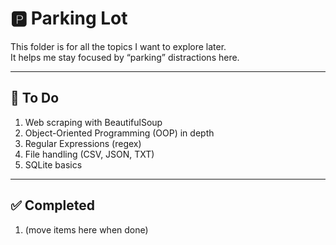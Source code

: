 # 🅿️ Parking Lot  

This folder is for all the topics I want to explore later.  
It helps me stay focused by “parking” distractions here.  

---

## 🚧 To Do  
1. Web scraping with BeautifulSoup  
2. Object-Oriented Programming (OOP) in depth  
3. Regular Expressions (regex)  
4. File handling (CSV, JSON, TXT)  
5. SQLite basics  

---

## ✅ Completed  
1. (move items here when done)  
